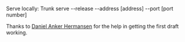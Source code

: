 Serve locally:
Trunk serve --release --address [address] --port [port number]

Thanks to [Daniel Anker Hermansen](https://github.com/Daniel-Anker-Hermansen/) for the help in getting the first draft working.
